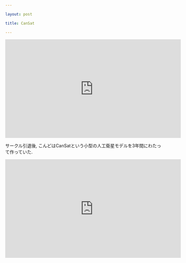 ```yaml
---

layout: post

title: CanSat

---
```


<iframe width="560" height="315" src="https://www.youtube.com/embed/0tESuZFMthI" frameborder="0" allowfullscreen></iframe>

サークル引退後, こんどはCanSatという小型の人工衛星モデルを3年間にわたって作っていた.

<iframe width="560" height="315" src="https://www.youtube.com/embed/IQ5PO6t1sjU" frameborder="0" allowfullscreen></iframe>


